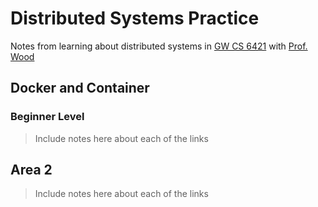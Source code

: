 # Distributed Systems Practice
Notes from learning about distributed systems in [GW CS 6421](https://gwdistsys18.github.io/) with [Prof. Wood](https://faculty.cs.gwu.edu/timwood/)

## Docker and Container
### Beginner Level
> Include notes here about each of the links

## Area 2
> Include notes here about each of the links

